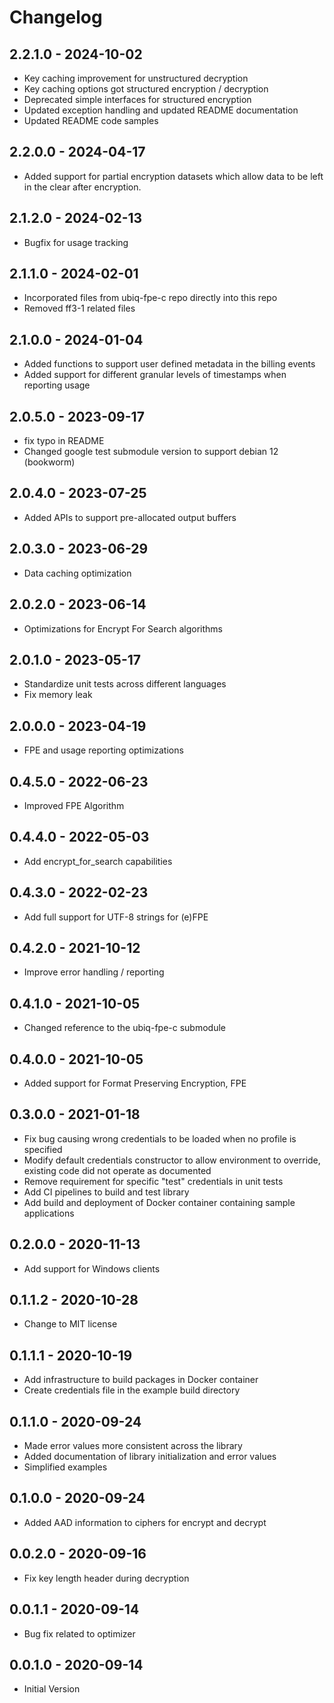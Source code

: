 # Changelog

## 2.2.1.0 - 2024-10-02
* Key caching improvement for unstructured decryption
* Key caching options got structured encryption / decryption
* Deprecated simple interfaces for structured encryption
* Updated exception handling and updated README documentation
* Updated README code samples

## 2.2.0.0 - 2024-04-17
* Added support for partial encryption datasets which allow data to be left in the clear after encryption.

## 2.1.2.0 - 2024-02-13
* Bugfix for usage tracking

## 2.1.1.0 - 2024-02-01
* Incorporated files from ubiq-fpe-c repo directly into this repo
* Removed ff3-1 related files

## 2.1.0.0 - 2024-01-04
* Added functions to support user defined metadata in the billing events
* Added support for different granular levels of timestamps when reporting usage

## 2.0.5.0 - 2023-09-17
* fix typo in README
* Changed google test submodule version to support debian 12 (bookworm)

## 2.0.4.0 - 2023-07-25
* Added APIs to support pre-allocated output buffers

## 2.0.3.0 - 2023-06-29
* Data caching optimization

## 2.0.2.0 - 2023-06-14
* Optimizations for Encrypt For Search algorithms

## 2.0.1.0 - 2023-05-17
* Standardize unit tests across different languages
* Fix memory leak

## 2.0.0.0 - 2023-04-19
* FPE and usage reporting optimizations

## 0.4.5.0 - 2022-06-23
* Improved FPE Algorithm

## 0.4.4.0 - 2022-05-03
* Add encrypt_for_search capabilities

## 0.4.3.0 - 2022-02-23
* Add full support for UTF-8 strings for (e)FPE

## 0.4.2.0 - 2021-10-12
* Improve error handling / reporting

## 0.4.1.0 - 2021-10-05
* Changed reference to the ubiq-fpe-c submodule

## 0.4.0.0 - 2021-10-05
* Added support for Format Preserving Encryption, FPE

## 0.3.0.0 - 2021-01-18
* Fix bug causing wrong credentials to be loaded when no profile is specified
* Modify default credentials constructor to allow environment to override,
  existing code did not operate as documented
* Remove requirement for specific "test" credentials in unit tests
* Add CI pipelines to build and test library
* Add build and deployment of Docker container containing sample applications

## 0.2.0.0 - 2020-11-13
* Add support for Windows clients

## 0.1.1.2 - 2020-10-28
* Change to MIT license

## 0.1.1.1 - 2020-10-19
* Add infrastructure to build packages in Docker container
* Create credentials file in the example build directory

## 0.1.1.0 - 2020-09-24
* Made error values more consistent across the library
* Added documentation of library initialization and error values
* Simplified examples

## 0.1.0.0 - 2020-09-24
* Added AAD information to ciphers for encrypt and decrypt

## 0.0.2.0 - 2020-09-16
* Fix key length header during decryption

## 0.0.1.1 - 2020-09-14
* Bug fix related to optimizer

## 0.0.1.0 - 2020-09-14
* Initial Version
